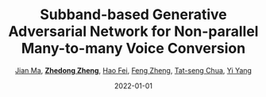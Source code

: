 ---
title: "Subband-based Generative Adversarial Network for Non-parallel Many-to-many Voice Conversion"
collection: publications
permalink: /publication/Subband-2022
date: 2022-01-01
doi: 
keywords: 
venue: 'arXiv:2207.06057'
author: '<a href="https://zdzheng.xyz/authors/Jian-Ma" class="author">Jian Ma</a>, <strong><a href="https://zdzheng.xyz/authors/Zhedong-Zheng" class="author">Zhedong Zheng</a></strong>, <a href="https://zdzheng.xyz/authors/Hao-Fei" class="author">Hao Fei</a>, <a href="https://zdzheng.xyz/authors/Feng-Zheng" class="author">Feng Zheng</a>, <a href="https://zdzheng.xyz/authors/Tat-seng-Chua" class="author">Tat-seng Chua</a>, <a href="https://zdzheng.xyz/authors/Yi-Yang" class="author">Yi Yang</a>'
citation: ' Jian Ma,  Zhedong Zheng,  Hao Fei,  Feng Zheng,  Tat-seng Chua,  Yi Yang, &quot;Subband-based Generative Adversarial Network for Non-parallel Many-to-many Voice Conversion.&quot; arXiv:2207.06057, 2022.'
pub_year: '2022'
bib: >
    @inproceedings{ma2022subband,  <br>    author = "Ma, Jian and Zheng, Zhedong and Fei, Hao and Zheng, Feng and Chua, Tat-seng and Yang, Yi",  <br>    title = "Subband-based Generative Adversarial Network for Non-parallel Many-to-many Voice Conversion",  <br>    booktitle = "arXiv:2207.06057",  <br>    year = "2022"
    }

---